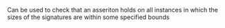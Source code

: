 Can be used to check that an asseriton holds on all instances in which the sizes of the signatures are within some specified bounds